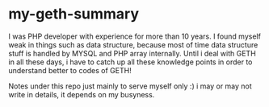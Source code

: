 # my-geth-summary
I was PHP developer with experience for more than 10 years. I found myself weak in things such as data structure, because most of time data structure stuff is handled by MYSQL and PHP array internally. Until i deal with GETH in all these days, i have to catch up all these knowledge points in order to understand better to codes of GETH! 

Notes under this repo just mainly to serve myself only :) i may or may not write in details, it depends on my busyness.
